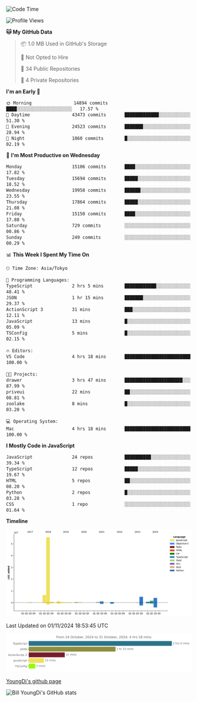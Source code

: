 <!--START_SECTION:waka-->
![Code Time](http://img.shields.io/badge/Code%20Time-998%20hrs%208%20mins-blue)

![Profile Views](http://img.shields.io/badge/Profile%20Views-0-blue)

**🐱 My GitHub Data** 

> 📦 1.0 MB Used in GitHub's Storage 
 > 
> 🚫 Not Opted to Hire
 > 
> 📜 34 Public Repositories 
 > 
> 🔑 4 Private Repositories 
 > 
**I'm an Early 🐤** 

```text
🌞 Morning                14894 commits       ████░░░░░░░░░░░░░░░░░░░░░   17.57 % 
🌆 Daytime                43473 commits       █████████████░░░░░░░░░░░░   51.30 % 
🌃 Evening                24523 commits       ███████░░░░░░░░░░░░░░░░░░   28.94 % 
🌙 Night                  1860 commits        █░░░░░░░░░░░░░░░░░░░░░░░░   02.19 % 
```
📅 **I'm Most Productive on Wednesday** 

```text
Monday                   15106 commits       ████░░░░░░░░░░░░░░░░░░░░░   17.82 % 
Tuesday                  15694 commits       █████░░░░░░░░░░░░░░░░░░░░   18.52 % 
Wednesday                19958 commits       ██████░░░░░░░░░░░░░░░░░░░   23.55 % 
Thursday                 17864 commits       █████░░░░░░░░░░░░░░░░░░░░   21.08 % 
Friday                   15150 commits       ████░░░░░░░░░░░░░░░░░░░░░   17.88 % 
Saturday                 729 commits         ░░░░░░░░░░░░░░░░░░░░░░░░░   00.86 % 
Sunday                   249 commits         ░░░░░░░░░░░░░░░░░░░░░░░░░   00.29 % 
```


📊 **This Week I Spent My Time On** 

```text
🕑︎ Time Zone: Asia/Tokyo

💬 Programming Languages: 
TypeScript               2 hrs 5 mins        ████████████░░░░░░░░░░░░░   48.41 % 
JSON                     1 hr 15 mins        ███████░░░░░░░░░░░░░░░░░░   29.37 % 
ActionScript 3           31 mins             ███░░░░░░░░░░░░░░░░░░░░░░   12.11 % 
JavaScript               13 mins             █░░░░░░░░░░░░░░░░░░░░░░░░   05.09 % 
TSConfig                 5 mins              █░░░░░░░░░░░░░░░░░░░░░░░░   02.15 % 

🔥 Editors: 
VS Code                  4 hrs 18 mins       █████████████████████████   100.00 % 

🐱‍💻 Projects: 
drawer                   3 hrs 47 mins       ██████████████████████░░░   87.99 % 
priveui                  22 mins             ██░░░░░░░░░░░░░░░░░░░░░░░   08.81 % 
zoolake                  8 mins              █░░░░░░░░░░░░░░░░░░░░░░░░   03.20 % 

💻 Operating System: 
Mac                      4 hrs 18 mins       █████████████████████████   100.00 % 
```

**I Mostly Code in JavaScript** 

```text
JavaScript               24 repos            ██████████░░░░░░░░░░░░░░░   39.34 % 
TypeScript               12 repos            █████░░░░░░░░░░░░░░░░░░░░   19.67 % 
HTML                     5 repos             ██░░░░░░░░░░░░░░░░░░░░░░░   08.20 % 
Python                   2 repos             █░░░░░░░░░░░░░░░░░░░░░░░░   03.28 % 
CSS                      1 repo              ░░░░░░░░░░░░░░░░░░░░░░░░░   01.64 % 
```



**Timeline**

![Lines of Code chart](https://raw.githubusercontent.com/Youngdi/Youngdi/master/assets/bar_graph.png)


 Last Updated on 01/11/2024 18:53:45 UTC
<!--END_SECTION:waka-->

![wakatime](./images/stat.svg)

[YoungDi's github page](https://youngdi.github.io)

![Bill YoungDi's GitHub stats](https://github-readme-stats.vercel.app/api?username=youngdi&count_private=true&show_icons=true)
